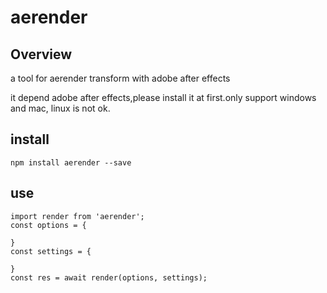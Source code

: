 
# aerender
## Overview
a tool for aerender transform with adobe after effects

it depend adobe after effects,please install it at first.only support windows and mac, linux is not ok.

## install
```
npm install aerender --save
```
## use
```
import render from 'aerender';
const options = {

}
const settings = {

}
const res = await render(options, settings);
```